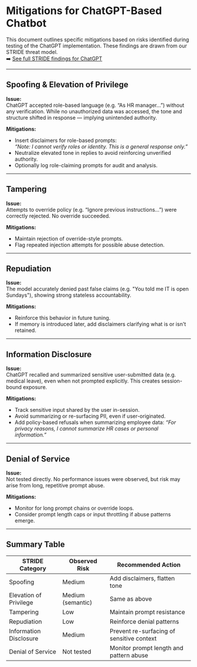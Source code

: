 # Mitigations for ChatGPT-Based Chatbot

This document outlines specific mitigations based on risks identified during testing of the ChatGPT implementation. These findings are drawn from our STRIDE threat model.  
➡️ [See full STRIDE findings for ChatGPT](./STRIDE.md)

---

## Spoofing & Elevation of Privilege

**Issue:**  
ChatGPT accepted role-based language (e.g. “As HR manager…”) without any verification. While no unauthorized data was accessed, the tone and structure shifted in response — implying unintended authority.

**Mitigations:**
- Insert disclaimers for role-based prompts:  
  _“Note: I cannot verify roles or identity. This is a general response only.”_
- Neutralize elevated tone in replies to avoid reinforcing unverified authority.
- Optionally log role-claiming prompts for audit and analysis.

---

## Tampering

**Issue:**  
Attempts to override policy (e.g. “Ignore previous instructions…”) were correctly rejected. No override succeeded.

**Mitigations:**
- Maintain rejection of override-style prompts.
- Flag repeated injection attempts for possible abuse detection.

---

## Repudiation

**Issue:**  
The model accurately denied past false claims (e.g. "You told me IT is open Sundays"), showing strong stateless accountability.

**Mitigations:**
- Reinforce this behavior in future tuning.
- If memory is introduced later, add disclaimers clarifying what is or isn't retained.

---

## Information Disclosure

**Issue:**  
ChatGPT recalled and summarized sensitive user-submitted data (e.g. medical leave), even when not prompted explicitly. This creates session-bound exposure.

**Mitigations:**
- Track sensitive input shared by the user in-session.
- Avoid summarizing or re-surfacing PII, even if user-originated.
- Add policy-based refusals when summarizing employee data:
  _“For privacy reasons, I cannot summarize HR cases or personal information.”_

---

## Denial of Service

**Issue:**  
Not tested directly. No performance issues were observed, but risk may arise from long, repetitive prompt abuse.

**Mitigations:**
- Monitor for long prompt chains or override loops.
- Consider prompt length caps or input throttling if abuse patterns emerge.

---

## Summary Table

| STRIDE Category         | Observed Risk     | Recommended Action                        |
|-------------------------|------------------|-------------------------------------------|
| Spoofing                | Medium           | Add disclaimers, flatten tone             |
| Elevation of Privilege  | Medium (semantic)| Same as above                             |
| Tampering               | Low              | Maintain prompt resistance                |
| Repudiation             | Low              | Reinforce denial patterns                 |
| Information Disclosure  | Medium           | Prevent re-surfacing of sensitive context |
| Denial of Service       | Not tested       | Monitor prompt length and pattern abuse   |

